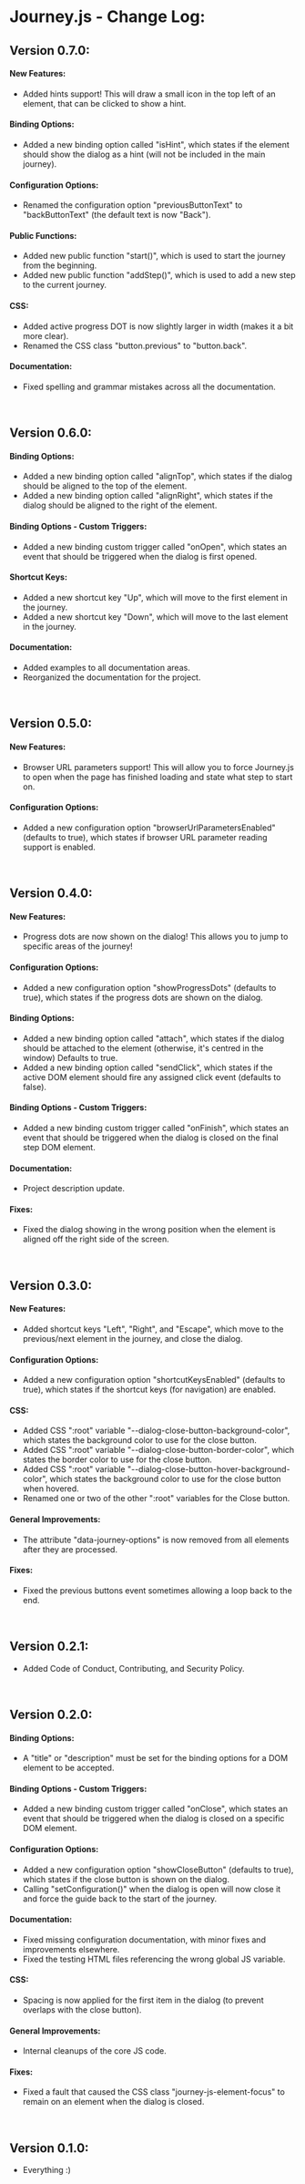 # Journey.js - Change Log:

## Version 0.7.0:

#### **New Features:**
- Added hints support! This will draw a small icon in the top left of an element, that can be clicked to show a hint.

#### **Binding Options:**
- Added a new binding option called "isHint", which states if the element should show the dialog as a hint (will not be included in the main journey).

#### **Configuration Options:**
- Renamed the configuration option "previousButtonText" to "backButtonText" (the default text is now "Back").

#### **Public Functions:**
- Added new public function "start()", which is used to start the journey from the beginning.
- Added new public function "addStep()", which is used to add a new step to the current journey.

#### **CSS:**
- Added active progress DOT is now slightly larger in width (makes it a bit more clear).
- Renamed the CSS class "button.previous" to "button.back".

#### **Documentation:**
- Fixed spelling and grammar mistakes across all the documentation.

<br>


## Version 0.6.0:

#### **Binding Options:**
- Added a new binding option called "alignTop", which states if the dialog should be aligned to the top of the element.
- Added a new binding option called "alignRight", which states if the dialog should be aligned to the right of the element.

#### **Binding Options - Custom Triggers:**
- Added a new binding custom trigger called "onOpen", which states an event that should be triggered when the dialog is first opened.

#### **Shortcut Keys:**
- Added a new shortcut key "Up", which will move to the first element in the journey.
- Added a new shortcut key "Down", which will move to the last element in the journey.

#### **Documentation:**
- Added examples to all documentation areas.
- Reorganized the documentation for the project.

<br>


## Version 0.5.0:

#### **New Features:**
- Browser URL parameters support! This will allow you to force Journey.js to open when the page has finished loading and state what step to start on.

#### **Configuration Options:**
- Added a new configuration option "browserUrlParametersEnabled" (defaults to true), which states if browser URL parameter reading support is enabled.

<br>


## Version 0.4.0:

#### **New Features:**
- Progress dots are now shown on the dialog! This allows you to jump to specific areas of the journey!

#### **Configuration Options:**
- Added a new configuration option "showProgressDots" (defaults to true), which states if the progress dots are shown on the dialog.

#### **Binding Options:**
- Added a new binding option called "attach", which states if the dialog should be attached to the element (otherwise, it's centred in the window)  Defaults to true.
- Added a new binding option called "sendClick", which states if the active DOM element should fire any assigned click event (defaults to false).

#### **Binding Options - Custom Triggers:**
- Added a new binding custom trigger called "onFinish", which states an event that should be triggered when the dialog is closed on the final step DOM element.

#### **Documentation:**
- Project description update.

#### **Fixes:**
- Fixed the dialog showing in the wrong position when the element is aligned off the right side of the screen.

<br>


## Version 0.3.0:

#### **New Features:**
- Added shortcut keys "Left", "Right", and "Escape", which move to the previous/next element in the journey, and close the dialog.

#### **Configuration Options:**
- Added a new configuration option "shortcutKeysEnabled" (defaults to true), which states if the shortcut keys (for navigation) are enabled.

#### **CSS:**
- Added CSS ":root" variable "--dialog-close-button-background-color", which states the background color to use for the close button.
- Added CSS ":root" variable "--dialog-close-button-border-color", which states the border color to use for the close button.
- Added CSS ":root" variable "--dialog-close-button-hover-background-color", which states the background color to use for the close button when hovered.
- Renamed one or two of the other ":root" variables for the Close button.

#### **General Improvements:**
- The attribute "data-journey-options" is now removed from all elements after they are processed.

#### **Fixes:**
- Fixed the previous buttons event sometimes allowing a loop back to the end.

<br>


## Version 0.2.1:
- Added Code of Conduct, Contributing, and Security Policy.

<br>


## Version 0.2.0:

#### **Binding Options:**
- A "title" or "description" must be set for the binding options for a DOM element to be accepted.

#### **Binding Options - Custom Triggers:**
- Added a new binding custom trigger called "onClose", which states an event that should be triggered when the dialog is closed on a specific DOM element.

#### **Configuration Options:**
- Added a new configuration option "showCloseButton" (defaults to true), which states if the close button is shown on the dialog.
- Calling "setConfiguration()" when the dialog is open will now close it and force the guide back to the start of the journey.

#### **Documentation:**
- Fixed missing configuration documentation, with minor fixes and improvements elsewhere.
- Fixed the testing HTML files referencing the wrong global JS variable.

#### **CSS:**
- Spacing is now applied for the first item in the dialog (to prevent overlaps with the close button).

#### **General Improvements:**
- Internal cleanups of the core JS code.

#### **Fixes:**
- Fixed a fault that caused the CSS class "journey-js-element-focus" to remain on an element when the dialog is closed.

<br>


## Version 0.1.0:
- Everything :)